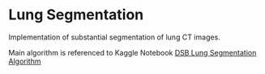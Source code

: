 # Lung Segmentation
Implementation of substantial segmentation of lung CT images.

Main algorithm is referenced to Kaggle Notebook [DSB Lung Segmentation Algorithm](https://www.kaggle.com/kmader/dsb-lung-segmentation-algorithm)
